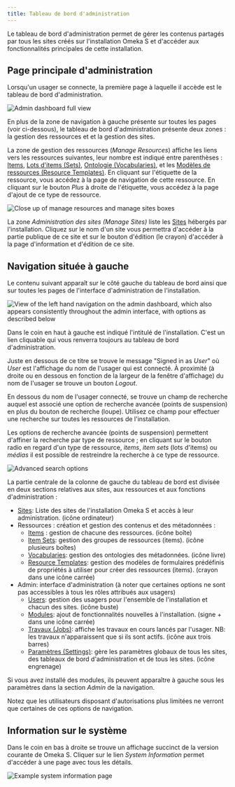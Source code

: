 ```yaml
---
title: Tableau de bord d'administration
---
```


Le tableau de bord d'administration permet de gérer les contenus partagés par tous les sites créés sur l'installation Omeka S et d'accéder aux fonctionnalités principales de cette installation.

## Page principale d'administration

Lorsqu'un usager se connecte, la première page à laquelle il accède est le tableau de bord d'administration.

![Admin dashboard full view](/files/admindashfullview.png)

En plus de la zone de navigation à gauche présente sur toutes les pages (voir ci-dessous), le tableau de bord d'administration présente deux zones : la gestion des ressources et et la gestion des sites.

La zone de gestion des ressources (*Manage Resources*) affiche les  liens vers les ressources suivantes, leur nombre est indiqué entre parenthèses : [Items](/content/items.md), [Lots d'items (Sets)](/content/item-sets.md), [Ontologie (Vocabularies)](/content/vocabularies.md), et les [Modèles de ressources (Resource Templates)](/content/resource-template.md).
En cliquant sur l'étiquette de la ressource, vous accédez à la page de navigation de cette ressource. En cliquant sur le bouton *Plus* à droite de l'étiquette, vous accédez à la page d'ajout de ce type de ressource.

![Close up of manage resources and manage sites boxes](/files/admindashmanage.png)

La zone *Administration des sites (Manage Sites)* liste les [Sites](/sites/sites.md) hébergés par l'installation. Cliquez sur le nom d'un site vous permettra d'accéder à la partie publique de ce site et sur le bouton d'édition (le crayon) d'accéder à la page d'information et d'édition de ce site.


## Navigation située à gauche

Le contenu suivant apparaît sur le côté gauche du tableau de bord ainsi que sur toutes les pages de l'interface d'administration de l'installation.

![View of the left hand navigation on the admin dashboard, which also appears consistently throughout the admin interface, with options as described below](/files/leftnav.png)

Dans le coin en haut à gauche est indiqué l'intitulé de l'installation. C'est un lien cliquable qui vous renverra toujours au tableau de bord d'administration.

Juste en dessous de ce titre se trouve le message "Signed in as *User*" où *User* est l'affichage du nom de l'usager qui est connecté. À proximité (à droite ou en dessous en fonction de la largeur de la fenêtre d'affichage) du nom de l'usager se trouve un bouton  *Logout*.

En dessous du nom de l'usager connecté, se trouve un champ de recherche auquel est associé une option de recherche avancée (points de suspension) en plus du bouton de recherche (loupe). Utilisez ce champ pour effectuer une recherche sur toutes les ressources de l'installation.

Les options de recherche avancée (points de suspension) permettent d'affiner la recherche par type de ressource ; en cliquant sur le bouton radio en regard d'un type de ressource, *items*, *item sets* (lots d'items) ou *médias* il est possible de restreindre la recherche à ce type de ressource.

![Advanced search options](/files/search.png)

La partie centrale de la colonne de gauche du tableau de bord est divisée en deux sections relatives aux sites, aux ressources et aux fonctions d'administration :

- [Sites](/sites/sites.md): Liste des sites de l'installation Omeka S et accès à leur administration. (icône ordinateur)
- Ressources : création et gestion des contenus et des métadonnées :
    - [Items](/content/items.md) : gestion de chacune des ressources. (icône boîte)
    - [Item Sets](/content/item-sets.md): gestion des groupes de ressources (items). (icône plusieurs boîtes)
    - [Vocabularies](/content/vocabularies.md): gestion des ontologies des métadonnées. (icône livre)
    - [Resource Templates](/content/resource-template.md): gestion des modèles de formulaires prédéfinis de propriétés à utiliser pour créer des ressources (items). (crayon dans une icône carrée)
- Admin: interface d'administration (à noter que certaines options ne sont pas accessibles à tous les rôles attribués aux usagers)
    - [Users](/users.md): gestion des usagers pour l'ensemble de l'installation et chacun des sites. (icône buste)
    - [Modules](/modules/modules.md): ajout de fonctionnalités nouvelles à l'installation. (signe + dans une icône carrée)
    - [Travaux (Jobs)](https://github.com/omeka/omeka-s-enduser/blob/master/jobs.md): affiche les travaux en cours lancés par l'usager. NB: les travaux n'apparaissent que si ils sont actifs. (icône aux trois barres)
    - [Paramètres (Settings)](https://github.com/omeka/omeka-s-enduser/blob/master/settings.md): gère les paramètres globaux de tous les sites, des tableaux de bord d'administration et de tous les sites. (icône engrenage)

Si vous avez installé des modules, ils peuvent apparaître à gauche sous les paramètres dans la section *Admin* de la navigation.

Notez que les utilisateurs disposant d'autorisations plus limitées ne verront que certaines de ces options de navigation.

## Information sur le système

Dans le coin en bas à droite se trouve un affichage succinct de la version courante de Omeka S. Cliquer sur le lien *System Information* permet d'accéder à une page avec tous les détails.

![Example system information page](/files/systeminfo.png)

